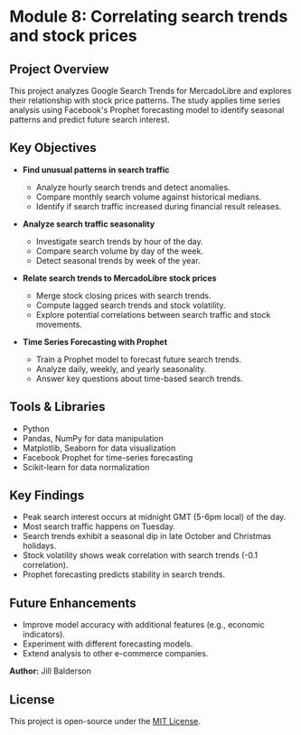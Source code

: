 # Module 8: Correlating search trends and stock prices

## Project Overview
This project analyzes Google Search Trends for MercadoLibre and explores their relationship with stock price patterns. The study applies time series analysis using Facebook's Prophet forecasting model to identify seasonal patterns and predict future search interest.

## Key Objectives
- **Find unusual patterns in search traffic**
  - Analyze hourly search trends and detect anomalies.
  - Compare monthly search volume against historical medians.
  - Identify if search traffic increased during financial result releases.

- **Analyze search traffic seasonality**
  - Investigate search trends by hour of the day.
  - Compare search volume by day of the week.
  - Detect seasonal trends by week of the year.

- **Relate search trends to MercadoLibre stock prices**
  - Merge stock closing prices with search trends.
  - Compute lagged search trends and stock volatility.
  - Explore potential correlations between search traffic and stock movements.

- **Time Series Forecasting with Prophet**
  - Train a Prophet model to forecast future search trends.
  - Analyze daily, weekly, and yearly seasonality.
  - Answer key questions about time-based search trends.

## Tools & Libraries
- Python
- Pandas, NumPy for data manipulation
- Matplotlib, Seaborn for data visualization
- Facebook Prophet for time-series forecasting
- Scikit-learn for data normalization

## Key Findings
- Peak search interest occurs at midnight GMT (5-6pm local) of the day.
- Most search traffic happens on Tuesday.
- Search trends exhibit a seasonal dip in late October and Christmas holidays.
- Stock volatility shows weak correlation with search trends (-0.1 correlation).
- Prophet forecasting predicts stability in search trends.


## Future Enhancements
- Improve model accuracy with additional features (e.g., economic indicators).
- Experiment with different forecasting models.
- Extend analysis to other e-commerce companies.


**Author:** Jill Balderson


## License
This project is open-source under the [MIT License](LICENSE).

